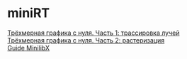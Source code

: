 # miniRT
[Трёхмерная графика с нуля. Часть 1: трассировка лучей](https://habr.com/ru/post/342510/)  
[Трёхмерная графика с нуля. Часть 2: растеризация](https://habr.com/ru/post/342708/)  
[Guide MinilibX](https://qst0.github.io/ft_libgfx/man_mlx.html)  
